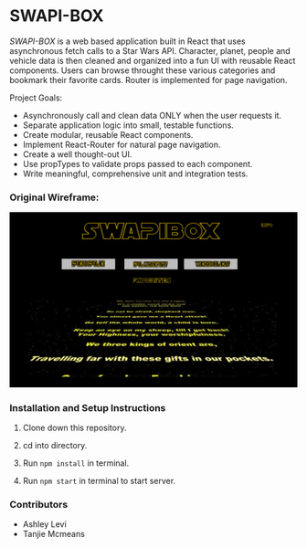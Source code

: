 # **SWAPI-BOX**



*SWAPI-BOX* is a web based application built in React that uses asynchronous fetch calls to a Star Wars API. Character, planet, people and vehicle data is then cleaned and organized into a fun UI with reusable React components. Users can browse throught these various categories and bookmark their favorite cards. Router is implemented for page navigation.

Project Goals: 
* Asynchronously call and clean data ONLY when the user requests it.
* Separate application logic into small, testable functions.
* Create modular, reusable React components.
* Implement React-Router for natural page navigation.
* Create a well thought-out UI.
* Use propTypes to validate props passed to each component.
* Write meaningful, comprehensive unit and integration tests.



### Original Wireframe:

![swapibox-wireframe](assets/swapibox-wireframe.png)


### Installation and Setup Instructions

1. Clone down this repository.

2. cd into directory.

3. Run `npm install` in terminal.

4. Run `npm start` in terminal to start server.

### Contributors 

* Ashley Levi
* Tanjie Mcmeans



